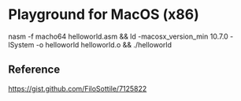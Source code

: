 # Playground for MacOS (x86)
nasm -f macho64 helloworld.asm && ld -macosx_version_min 10.7.0 -lSystem -o helloworld helloworld.o && ./helloworld

## Reference
https://gist.github.com/FiloSottile/7125822